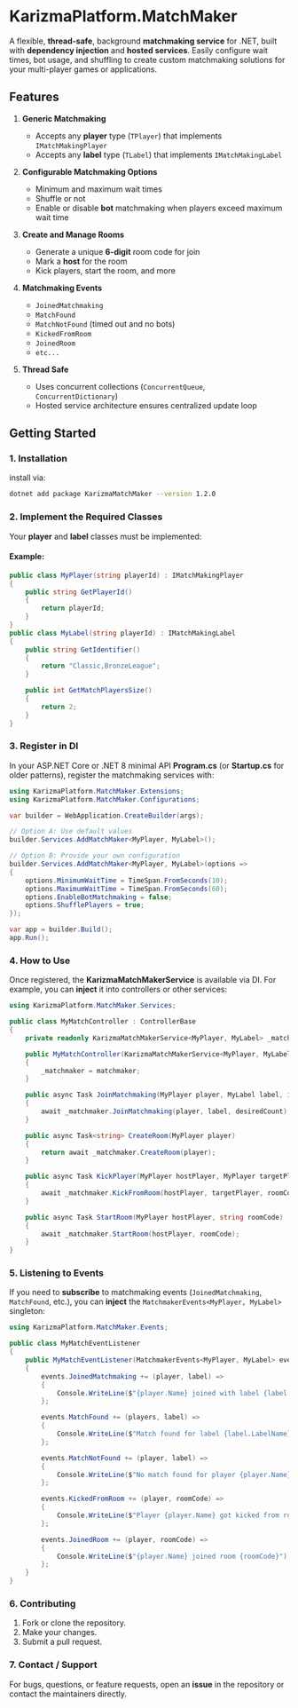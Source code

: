 # KarizmaPlatform.MatchMaker

A flexible, **thread-safe**, background **matchmaking service** for .NET, built with **dependency injection** and **hosted services**. Easily configure wait times, bot usage, and shuffling to create custom matchmaking solutions for your multi-player games or applications.

## Features

1. **Generic Matchmaking**
    - Accepts any **player** type (`TPlayer`) that implements `IMatchMakingPlayer`
    - Accepts any **label** type (`TLabel`) that implements `IMatchMakingLabel`

2. **Configurable Matchmaking Options**
    - Minimum and maximum wait times
    - Shuffle or not
    - Enable or disable **bot** matchmaking when players exceed maximum wait time

3. **Create and Manage Rooms**
    - Generate a unique **6-digit** room code for join
    - Mark a **host** for the room
    - Kick players, start the room, and more

4. **Matchmaking Events**
    - `JoinedMatchmaking`
    - `MatchFound`
    - `MatchNotFound` (timed out and no bots)
    - `KickedFromRoom`
    - `JoinedRoom`
    - `etc...`

5. **Thread Safe**
    - Uses concurrent collections (`ConcurrentQueue`, `ConcurrentDictionary`)
    - Hosted service architecture ensures centralized update loop

## Getting Started

### 1. Installation

install via:

```bash
dotnet add package KarizmaMatchMaker --version 1.2.0
```


### 2. Implement the Required Classes

Your **player** and **label** classes must be implemented:

#### Example:

```csharp
public class MyPlayer(string playerId) : IMatchMakingPlayer
{
    public string GetPlayerId()
    {
        return playerId;
    }
}
public class MyLabel(string playerId) : IMatchMakingLabel
{
    public string GetIdentifier()
    {
        return "Classic,BronzeLeague";
    }

    public int GetMatchPlayersSize()
    {
        return 2;
    }
}
```

### 3. Register in DI

In your ASP.NET Core or .NET 8 minimal API **Program.cs** (or **Startup.cs** for older patterns), register the matchmaking services with:

```csharp
using KarizmaPlatform.MatchMaker.Extensions;
using KarizmaPlatform.MatchMaker.Configurations;

var builder = WebApplication.CreateBuilder(args);

// Option A: Use default values
builder.Services.AddMatchMaker<MyPlayer, MyLabel>();

// Option B: Provide your own configuration
builder.Services.AddMatchMaker<MyPlayer, MyLabel>(options =>
{
    options.MinimumWaitTime = TimeSpan.FromSeconds(10);
    options.MaximumWaitTime = TimeSpan.FromSeconds(60);
    options.EnableBotMatchmaking = false;
    options.ShufflePlayers = true;
});

var app = builder.Build();
app.Run();
```

### 4. How to Use

Once registered, the **KarizmaMatchMakerService** is available via DI. For example, you can **inject** it into controllers or other services:

```csharp
using KarizmaPlatform.MatchMaker.Services;

public class MyMatchController : ControllerBase
{
    private readonly KarizmaMatchMakerService<MyPlayer, MyLabel> _matchmaker;

    public MyMatchController(KarizmaMatchMakerService<MyPlayer, MyLabel> matchmaker)
    {
        _matchmaker = matchmaker;
    }

    public async Task JoinMatchmaking(MyPlayer player, MyLabel label, int desiredCount)
    {
        await _matchmaker.JoinMatchmaking(player, label, desiredCount);
    }

    public async Task<string> CreateRoom(MyPlayer player)
    {
        return await _matchmaker.CreateRoom(player);
    }

    public async Task KickPlayer(MyPlayer hostPlayer, MyPlayer targetPlayer, string roomCode)
    {
        await _matchmaker.KickFromRoom(hostPlayer, targetPlayer, roomCode);
    }

    public async Task StartRoom(MyPlayer hostPlayer, string roomCode)
    {
        await _matchmaker.StartRoom(hostPlayer, roomCode);
    }
}
```

### 5. Listening to Events

If you need to **subscribe** to matchmaking events (`JoinedMatchmaking`, `MatchFound`, etc.), you can **inject** the `MatchmakerEvents<MyPlayer, MyLabel>` singleton:

```csharp
using KarizmaPlatform.MatchMaker.Events;

public class MyMatchEventListener
{
    public MyMatchEventListener(MatchmakerEvents<MyPlayer, MyLabel> events)
    {
        events.JoinedMatchmaking += (player, label) =>
        {
            Console.WriteLine($"{player.Name} joined with label {label.LabelName}");
        };

        events.MatchFound += (players, label) =>
        {
            Console.WriteLine($"Match found for label {label.LabelName} with {players.Count} players");
        };

        events.MatchNotFound += (player, label) =>
        {
            Console.WriteLine($"No match found for player {player.Name} with label {label.LabelName}");
        };

        events.KickedFromRoom += (player, roomCode) =>
        {
            Console.WriteLine($"Player {player.Name} got kicked from room {roomCode}");
        };

        events.JoinedRoom += (player, roomCode) =>
        {
            Console.WriteLine($"{player.Name} joined room {roomCode}");
        };
    }
}
```


### 6. Contributing

1. Fork or clone the repository.
2. Make your changes.
3. Submit a pull request.

### 7. Contact / Support

For bugs, questions, or feature requests, open an **issue** in the repository or contact the maintainers directly.
